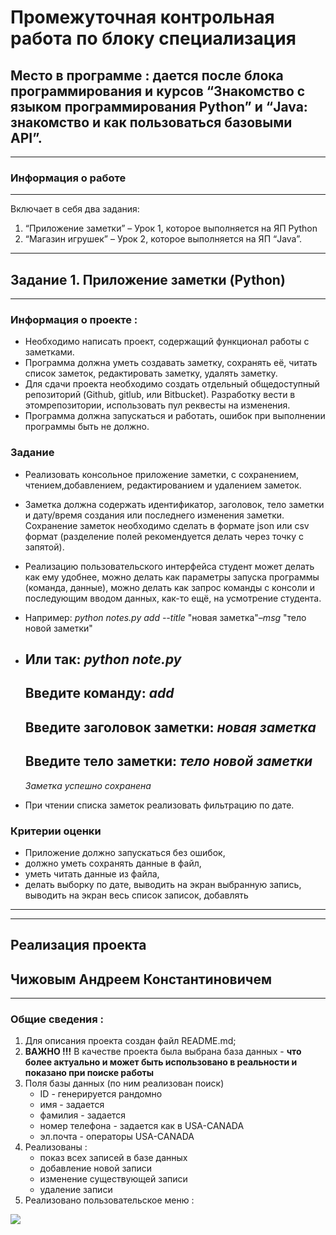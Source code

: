 # Промежуточная контрольная работа по блоку специализация
## Место в программе : дается после блока программирования и курсов “Знакомство с языком программирования Python” и “Java: знакомство и как пользоваться базовыми API”.
---
### Информация о работе
---
Включает в себя два задания: 
1. “Приложение заметки” – Урок 1, которое
выполняется на ЯП Python 
2. “Магазин игрушек” – Урок 2, которое
выполняется на ЯП “Java”.
---
## Задание 1. Приложение заметки (Python)
---
### Информация о проекте :
* Необходимо написать проект, содержащий функционал работы с заметками.
* Программа должна уметь создавать заметку, сохранять её, читать список заметок, редактировать заметку, удалять заметку.
* Для сдачи проекта необходимо создать отдельный общедоступный
репозиторий (Github, gitlub, или Bitbucket). Разработку вести в этомрепозитории, использовать пул реквесты на изменения.
* Программа должна запускаться и работать, ошибок при выполнении программы быть не должно.
### Задание
* Реализовать консольное приложение заметки, с сохранением, чтением,добавлением, редактированием и удалением заметок. 
* Заметка должна содержать идентификатор, заголовок, тело заметки и дату/время создания или последнего изменения заметки. Сохранение заметок необходимо сделать в
формате json или csv формат (разделение полей рекомендуется делать через
точку с запятой). 
* Реализацию пользовательского интерфейса студент может
делать как ему удобнее, можно делать как параметры запуска программы (команда, данные), можно делать как запрос команды с консоли и последующим вводом данных, как-то ещё, на усмотрение студента.
* Например:
    *python notes.py add --title* "новая заметка"*–msg* "тело новой заметки"
* Или так:
    *python note.py*
    ---
    Введите команду: *add*
    ---
    Введите заголовок заметки: *новая заметка*
    ---
    Введите тело заметки: *тело новой заметки*
    ---
    *Заметка успешно сохранена*

* При чтении списка заметок реализовать фильтрацию по дате.
### Критерии оценки ###
* Приложение должно запускаться без ошибок, 
* должно уметь сохранять данные в файл, 
* уметь читать данные из файла,
* делать выборку по дате, выводить на
экран выбранную запись, выводить на экран весь список записок, добавлять
---
---
## **Реализация проекта**
## Чижовым Андреем Константиновичем ##
---
### Общие сведения :
1. Для описания проекта создан файл README.md;
2. **ВАЖНО !!!** В качестве проекта была выбрана база данных - **что более
актуально и может быть использовано в реальности и показано при поиске работы**
3. Поля базы данных (по ним реализован поиск)
    - ID - генерируется рандомно
    - имя - задается
    - фамилия - задается
    - номер телефона - задается как в USA-CANADA
    - эл.почта - операторы USA-CANADA
4. Реализованы :
    - показ всех записей в базе данных
    - добавление новой записи
    - изменение существующей записи
    - удаление записи
5. Реализовано пользовательское меню :

<image src="1.jpg">
